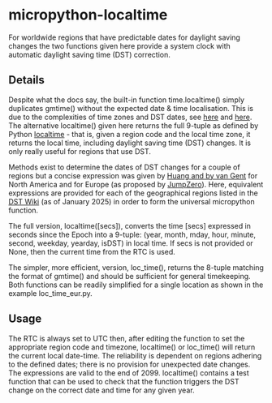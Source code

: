 # micropython-localtime
For worldwide regions that have predictable dates for daylight saving changes the two functions given here provide a system clock with automatic daylight saving time (DST) correction.
## Details
Despite what the docs say, the built-in function time.localtime() simply duplicates gmtime() without the expected date & time localisation. This is due to the complexities of time zones and DST dates, see [here](https://github.com/orgs/micropython/discussions/12378) and [here](https://forums.raspberrypi.com/viewtopic.php?t=337259&sid=dc6f7a405e66ee699aa182ff7b802eaf). The alternative localtime() given here returns the full 9-tuple as defined by Python [localtime](https://docs.python.org/3/library/time.html) - that is, given a region code and the local time zone, it returns the local time, including daylight saving time (DST) changes. It is only really useful for regions that use DST.

Methods exist to determine the dates of DST changes for a couple of regions but a concise expression was given by [Huang and by van Gent](https://www.webexhibits.org/daylightsaving/i.html) for North America and for Europe (as proposed by [JumpZero](https://forum.micropython.org/viewtopic.php?f=2&t=4034)). Here, equivalent expressions are provided for each of the geographical regions listed in the [DST Wiki](https://en.wikipedia.org/wiki/Daylight_saving_time_by_country) (as of January 2025) in order to form the universal micropython function.

The full version, localtime([secs]), converts the time [secs] expressed in seconds since the Epoch into a 9-tuple: (year, month, mday, hour, minute, second, weekday, yearday, isDST) in local time. If secs is not provided or None, then the current time from the RTC is used.

The simpler, more efficient, version, loc_time(), returns the 8-tuple matching the format of gmtime() and should be sufficient for general timekeeping. 
Both functions can be readily simplified for a single location as shown in the example loc_time_eur.py.
## Usage
The RTC is always set to UTC then, after editing the function to set the appropriate region code and timezone, localtime() or loc_time() will return the current local date-time. The reliability is dependent on regions adhering to the defined dates; there is no provision for unexpected date changes.
The expressions are valid to the end of 2099.
localtime() contains a test function that can be used to check that the function triggers the DST change on the correct date and time for any given year.
